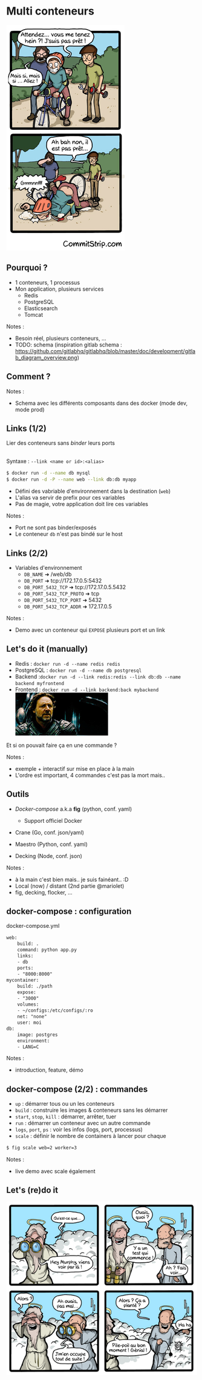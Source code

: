 # Multi conteneurs

![](resources/images/pret-pas-pret.jpg)



## Pourquoi ?

- 1 conteneurs, 1 processus
- Mon application, plusieurs services<br/>
    - Redis
    - PostgreSQL
    - Elasticsearch
    - Tomcat

Notes :
- Besoin réel, plusieurs conteneurs, ...
- TODO: schema (inspiration gitlab schema :
https://github.com/gitlabhq/gitlabhq/blob/master/doc/development/gitlab_diagram_overview.png)



## Comment ?

Notes :
- Schema avec les différents composants dans des docker (mode dev,
  mode prod)



## Links (1/2)

Lier des conteneurs sans *binder* leurs ports<br/><br/>

Syntaxe : ``--link <name or id>:<alias>``


```bash
$ docker run -d --name db mysql
$ docker run -d -P --name web --link db:db myapp
```

- Défini des vabriable d'environnement dans la destination (``web``)
- L'alias va servir de prefix pour ces variables
- Pas de magie, votre application doit lire ces variables

Notes :
- Port ne sont pas binder/exposés
- Le conteneur ``db`` n'est pas bindé sur le host



## Links (2/2)

- Variables d'environnement
    - ``DB_NAME`` ➜ /web/db
    - ``DB_PORT`` ➜ tcp://172.17.0.5:5432
    - ``DB_PORT_5432_TCP`` ➜ tcp://172.17.0.5.5432
    - ``DB_PORT_5432_TCP_PROTO`` ➜ tcp
    - ``DB_PORT_5432_TCP_PORT`` ➜ 5432
    - ``DB_PORT_5432_TCP_ADDR`` ➜ 172.17.0.5

Notes :
- Demo avec un conteneur qui ``EXPOSE`` plusieurs port et un link



## Let's do it (manually)

- Redis : ``docker run -d --name redis redis``
- PostgreSQL : ``docker run -d --name db postgresql``
- Backend :``docker run -d --link redis:redis --link db:db --name backend myfrontend``
- Frontend : ``docker run -d --link backend:back mybackend``
![](resources/images/giphy_whatif1.gif)

Et si on pouvait faire ça en une commande ?

Notes :
- exemple + interactif sur mise en place à la main
- L'ordre est important, 4 commandes c'est pas la mort mais..



## Outils

- *Docker-compose* a.k.a **fig** (python, conf. yaml)
    - Support officiel Docker


- Crane (Go, conf. json/yaml)
- Maestro (Python, conf. yaml)
- Decking (Node, conf. json)


Notes :
- à la main c'est bien mais.. je suis fainéant.. :D
- Local (now) / distant (2nd partie @mariolet)
- fig, decking, flocker, ...



## docker-compose : configuration

docker-compose.yml
```
web:
    build: .
    command: python app.py
    links:
    - db
    ports:
    - "8000:8000"
mycontainer:
    build: ./path
    expose:
    - "3000"
    volumes:
    - ~/configs:/etc/configs/:ro
    net: "none"
    user: moi
db:
    image: postgres
    environment:
    - LANG=C
```

Notes :
- introduction, feature, démo



## docker-compose (2/2) : commandes

- ``up`` : démarrer tous ou un les conteneurs
- ``build`` : construire les images & conteneurs sans les démarrer
- ``start``, ``stop``, ``kill`` : démarrer, arrêter, tuer
- ``run`` : démarrer un conteneur avec un autre commande
- ``logs``, ``port``, ``ps`` : voir les infos (logs, port, processus)
- ``scale`` : définir le nombre de containers à lancer pour chaque
```bash
$ fig scale web=2 worker=3
```

Notes :
- live demo avec scale également



## Let's (re)do it

![](resources/images/loi-murphy.jpg)

